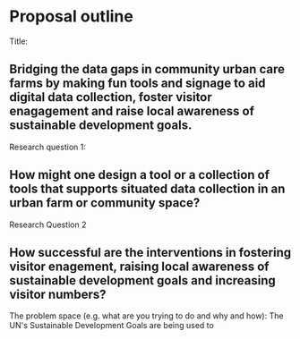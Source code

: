 # Proposal outline

Title:
## Bridging the data gaps in community urban care farms by making fun tools and signage to aid digital data collection, foster visitor enagagement and raise local awareness of sustainable development goals.  

Research question 1:
## How might one design a tool or a collection of tools that supports situated data collection in an urban farm or community space? 

Research Question 2
## How successful are the interventions in fostering visitor enagement, raising local awareness of sustainable development goals and increasing visitor numbers?  

The problem space (e.g. what are you trying to do and why and how):
The UN's Sustainable Development Goals are being used to 
